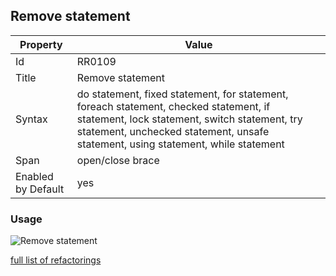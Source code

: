 ## Remove statement

Property | Value
--- | ---
Id|RR0109
Title|Remove statement
Syntax|do statement, fixed statement, for statement, foreach statement, checked statement, if statement, lock statement, switch statement, try statement, unchecked statement, unsafe statement, using statement, while statement
Span|open/close brace
Enabled by Default|yes

### Usage

![Remove statement](../../images/refactorings/RemoveStatement.png)

[full list of refactorings](Refactorings.md)